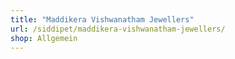 ```yaml
---
title: "Maddikera Vishwanatham Jewellers"
url: /siddipet/maddikera-vishwanatham-jewellers/
shop: Allgemein
---
```

